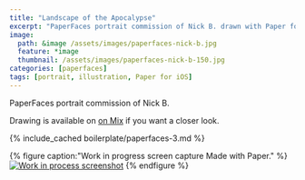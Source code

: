 ```yaml
---
title: "Landscape of the Apocalypse"
excerpt: "PaperFaces portrait commission of Nick B. drawn with Paper for iOS on an iPad."
image: 
  path: &image /assets/images/paperfaces-nick-b.jpg 
  feature: *image
  thumbnail: /assets/images/paperfaces-nick-b-150.jpg
categories: [paperfaces]
tags: [portrait, illustration, Paper for iOS]
---
```


PaperFaces portrait commission of Nick B. 

Drawing is available on [on Mix](https://mix.fiftythree.com/11098-Michael-Rose/277409) if you want a closer look.

{% include_cached boilerplate/paperfaces-3.md %}

{% figure caption:"Work in progress screen capture Made with Paper." %}
[![Work in process screenshot](/assets/images/paperfaces-nick-b-process-1-900.jpg)](/assets/images/paperfaces-nick-b-process-1-lg.jpg)
{% endfigure %}
